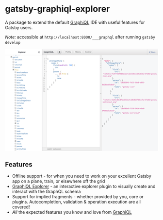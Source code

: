 gatsby-graphiql-explorer
========================

A package to extend the default [GraphiQL](https://github.com/graphql/graphiql) IDE with useful features for Gatsby users.

*Note:* accessible at `http://localhost:8000/___graphql` after running `gatsby develop`

![Gatsby GraphiQL Explorer](./assets/gatsby-graphiql-explorer.png)

Features
--------

-   Offline support - for when you need to work on your excellent Gatsby app on a plane, train, or elsewhere off the grid
-   [GraphiQL Explorer](https://github.com/OneGraph/graphiql-explorer) - an interactive explorer plugin to visually create and interact with the GraphQL schema
-   Support for implied fragments - whether provided by you, core or plugins. Autocompletion, validation & operation execution are all covered!
-   *All* the expected features you know and love from [GraphiQL](https://github.com/graphql/graphiql)
